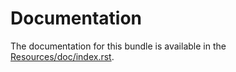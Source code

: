 Documentation
=============

The documentation for this bundle is available in the [Resources/doc/index.rst](https://github.com/genouest/GenouestBioinfoBundle/blob/master/Resources/doc/index.rst).
